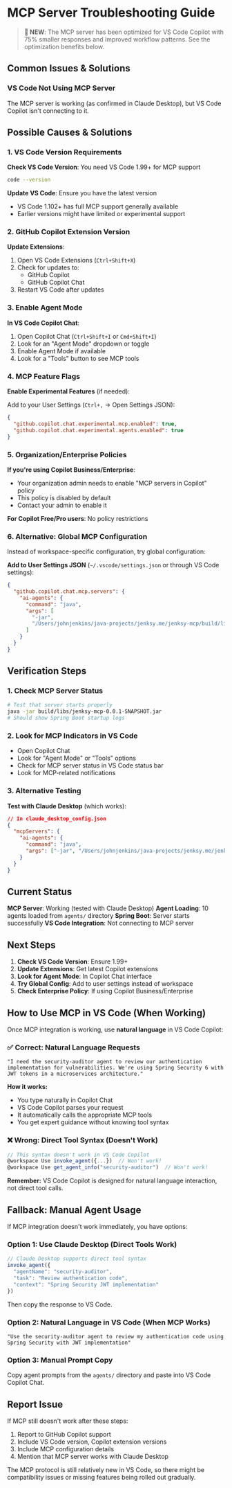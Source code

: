 # MCP Server Troubleshooting Guide

> **🚀 NEW**: The MCP server has been optimized for VS Code Copilot with 75% smaller responses and improved workflow patterns. See the optimization benefits below.

## Common Issues & Solutions

### VS Code Not Using MCP Server

The MCP server is working (as confirmed in Claude Desktop), but VS Code Copilot isn't connecting to it.

## Possible Causes & Solutions

### 1. VS Code Version Requirements

**Check VS Code Version**: You need VS Code 1.99+ for MCP support

```bash
code --version
```

**Update VS Code**: Ensure you have the latest version
- VS Code 1.102+ has full MCP support generally available
- Earlier versions might have limited or experimental support

### 2. GitHub Copilot Extension Version

**Update Extensions**:
1. Open VS Code Extensions (`Ctrl+Shift+X`)
2. Check for updates to:
   - GitHub Copilot
   - GitHub Copilot Chat
3. Restart VS Code after updates

### 3. Enable Agent Mode

**In VS Code Copilot Chat**:
1. Open Copilot Chat (`Ctrl+Shift+I` or `Cmd+Shift+I`)
2. Look for an "Agent Mode" dropdown or toggle
3. Enable Agent Mode if available
4. Look for a "Tools" button to see MCP tools

### 4. MCP Feature Flags

**Enable Experimental Features** (if needed):

Add to your User Settings (`Ctrl+,` → Open Settings JSON):
```json
{
  "github.copilot.chat.experimental.mcp.enabled": true,
  "github.copilot.chat.experimental.agents.enabled": true
}
```

### 5. Organization/Enterprise Policies

**If you're using Copilot Business/Enterprise**:
- Your organization admin needs to enable "MCP servers in Copilot" policy
- This policy is disabled by default
- Contact your admin to enable it

**For Copilot Free/Pro users**: No policy restrictions

### 6. Alternative: Global MCP Configuration

Instead of workspace-specific configuration, try global configuration:

**Add to User Settings JSON** (`~/.vscode/settings.json` or through VS Code settings):
```json
{
  "github.copilot.chat.mcp.servers": {
    "ai-agents": {
      "command": "java",
      "args": [
        "-jar",
        "/Users/johnjenkins/java-projects/jenksy.me/jenksy-mcp/build/libs/jenksy-mcp-0.0.1-SNAPSHOT.jar"
      ]
    }
  }
}
```

## Verification Steps

### 1. Check MCP Server Status
```bash
# Test that server starts properly
java -jar build/libs/jenksy-mcp-0.0.1-SNAPSHOT.jar
# Should show Spring Boot startup logs
```

### 2. Look for MCP Indicators in VS Code
- Open Copilot Chat
- Look for "Agent Mode" or "Tools" options
- Check for MCP server status in VS Code status bar
- Look for MCP-related notifications

### 3. Alternative Testing

**Test with Claude Desktop** (which works):
```json
// In claude_desktop_config.json
{
  "mcpServers": {
    "ai-agents": {
      "command": "java",
      "args": ["-jar", "/Users/johnjenkins/java-projects/jenksy.me/jenksy-mcp/build/libs/jenksy-mcp-0.0.1-SNAPSHOT.jar"]
    }
  }
}
```

## Current Status

**MCP Server**: Working (tested with Claude Desktop)
**Agent Loading**: 10 agents loaded from `agents/` directory
**Spring Boot**: Server starts successfully
**VS Code Integration**: Not connecting to MCP server

## Next Steps

1. **Check VS Code Version**: Ensure 1.99+
2. **Update Extensions**: Get latest Copilot extensions
3. **Look for Agent Mode**: In Copilot Chat interface
4. **Try Global Config**: Add to user settings instead of workspace
5. **Check Enterprise Policy**: If using Copilot Business/Enterprise

## How to Use MCP in VS Code (When Working)

Once MCP integration is working, use **natural language** in VS Code Copilot:

### ✅ Correct: Natural Language Requests
```
"I need the security-auditor agent to review our authentication implementation for vulnerabilities. We're using Spring Security 6 with JWT tokens in a microservices architecture."
```

**How it works:**
- You type naturally in Copilot Chat
- VS Code Copilot parses your request
- It automatically calls the appropriate MCP tools
- You get expert guidance without knowing tool syntax

### ❌ Wrong: Direct Tool Syntax (Doesn't Work)
```javascript
// This syntax doesn't work in VS Code Copilot
@workspace Use invoke_agent({...})  // Won't work!
@workspace Use get_agent_info("security-auditor")  // Won't work!
```

**Remember:** VS Code Copilot is designed for natural language interaction, not direct tool calls.

## Fallback: Manual Agent Usage

If MCP integration doesn't work immediately, you have options:

### Option 1: Use Claude Desktop (Direct Tools Work)
```javascript
// Claude Desktop supports direct tool syntax
invoke_agent({
  "agentName": "security-auditor",
  "task": "Review authentication code",
  "context": "Spring Security JWT implementation"
})
```
Then copy the response to VS Code.

### Option 2: Natural Language in VS Code (When MCP Works)
```
"Use the security-auditor agent to review my authentication code using Spring Security with JWT implementation"
```

### Option 3: Manual Prompt Copy
Copy agent prompts from the `agents/` directory and paste into VS Code Copilot Chat.

## Report Issue

If MCP still doesn't work after these steps:
1. Report to GitHub Copilot support
2. Include VS Code version, Copilot extension versions
3. Include MCP configuration details
4. Mention that MCP server works with Claude Desktop

The MCP protocol is still relatively new in VS Code, so there might be compatibility issues or missing features being rolled out gradually.